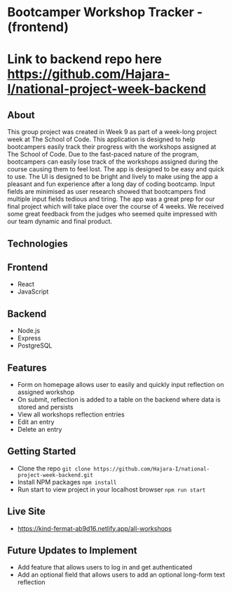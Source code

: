 # Bootcamper Workshop Tracker - (frontend)
# Link to backend repo here <https://github.com/Hajara-I/national-project-week-backend>


## About
This group project was created in Week 9 as part of a week-long project week at The School of Code. This application is designed to help bootcampers easily track their progress with the workshops assigned at The School of Code. Due to the fast-paced nature of the program, bootcampers can easily lose track of the workshops assigned during the course causing them to feel lost. The app is designed to be easy and quick to use. The UI is designed to be bright and lively to make using the app a pleasant and fun experience after a long day of coding bootcamp. Input fields are minimised as user research showed that bootcampers find multiple input fields tedious and tiring. The app was a great prep for our final project which will take place over the course of 4 weeks. We received some great feedback from the judges who seemed quite impressed with our team dynamic and final product.


## Technologies
## Frontend
- React
- JavaScript

## Backend
- Node.js
- Express
- PostgreSQL


## Features 
- Form on homepage allows user to easily and quickly input reflection on assigned workshop
- On submit, reflection is added to a table on the backend where data is stored and persists
- View all workshops reflection entries
- Edit an entry
- Delete an entry

## Getting Started
- Clone the repo `git clone https://github.com/Hajara-I/national-project-week-backend.git`
- Install NPM packages `npm install`
- Run start to view project in your localhost browser `npm run start`

## Live Site
- https://kind-fermat-ab9d16.netlify.app/all-workshops

## Future Updates to Implement
- Add feature that allows users to log in and get authenticated
- Add an optional field that allows users to add an optional long-form text reflection
